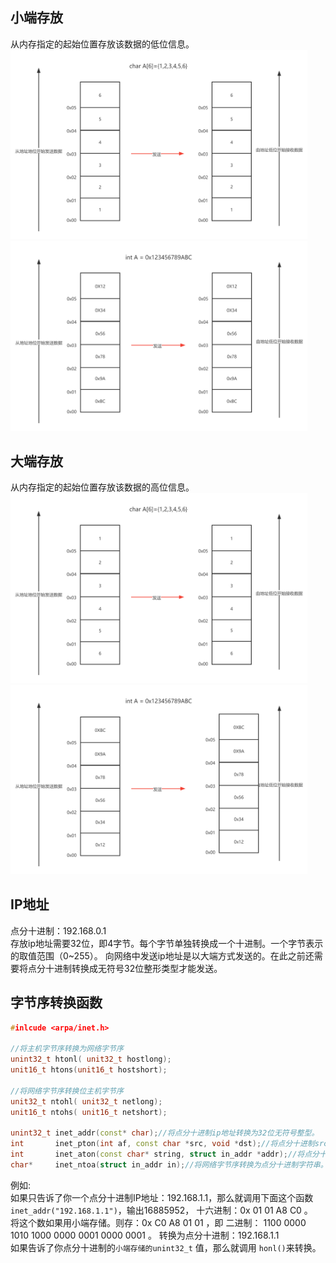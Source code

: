 ## 小端存放  
从内存指定的起始位置存放该数据的低位信息。  
<img src="https://github.com/aoaforever/linux-C-Backend-Develop/blob/main/linux%E5%9F%BA%E7%A1%80/%E5%9B%BE%E7%89%87/%E5%B0%8F%E7%AB%AF%E5%AD%98%E6%94%BE.png" width="475" alt="小端存放"/>
<img src="https://github.com/aoaforever/linux-C-Backend-Develop/blob/main/linux%E5%9F%BA%E7%A1%80/%E5%9B%BE%E7%89%87/%E5%B0%8F%E7%AB%AF%E5%AD%98%E6%94%BE1.png" width="475" alt="小端存放1"/>

## 大端存放  
从内存指定的起始位置存放该数据的高位信息。  
<img src="https://github.com/aoaforever/linux-C-Backend-Develop/blob/main/linux%E5%9F%BA%E7%A1%80/%E5%9B%BE%E7%89%87/%E5%A4%A7%E7%AB%AF%E5%AD%98%E6%94%BE.png" width="475" alt="大端存放"/>
<img src="https://github.com/aoaforever/linux-C-Backend-Develop/blob/main/linux%E5%9F%BA%E7%A1%80/%E5%9B%BE%E7%89%87/%E5%A4%A7%E7%AB%AF%E5%AD%98%E6%94%BE1.png" width="475" alt="大端存放1"/>

## IP地址  
点分十进制：192.168.0.1  
存放ip地址需要32位，即4字节。每个字节单独转换成一个十进制。一个字节表示的取值范围（0~255）。
向网络中发送ip地址是以大端方式发送的。在此之前还需要将点分十进制转换成无符号32位整形类型才能发送。

## 字节序转换函数  
```cpp
#inlcude <arpa/inet.h>

//将主机字节序转换为网络字节序
unint32_t htonl( unit32_t hostlong);
unit16_t htons(unit16_t hostshort);

//将网络字节序转换位主机字节序
unit32_t ntohl( unit32_t netlong);
unit16_t ntohs( unit16_t netshort);

unint32_t inet_addr(const* char);//将点分十进制ip地址转换为32位无符号整型。
int       inet_pton(int af, const char *src, void *dst);//将点分十进制src转换为af地址族的网络字节序，并存储在dst指向的地方。af一般位AF_INET或AF_INET6，dst一般指向struct in_addr结构体，结构体里面有一个s_addr成员存放ip字节序。
int       inet_aton(const char* string, struct in_addr *addr);//将点分十进制转换为整型，并存储在addr指向的结构体中，一般指向struct in_addr.s_addr
char*     inet_ntoa(struct in_addr in);//将网络字节序转换为点分十进制字符串。
```

例如:  
如果只告诉了你一个点分十进制IP地址：192.168.1.1，那么就调用下面这个函数  
`inet_addr("192.168.1.1")`，输出16885952， 十六进制：0x 01 01 A8 C0 。  
将这个数如果用小端存储。则存：0x C0 A8 01 01 ，即 二进制： 1100 0000 1010 1000 0000 0001 0000 0001 。 转换为点分十进制：192.168.1.1   
如果告诉了你点分十进制的`小端存储的unint32_t` 值，那么就调用 `honl()`来转换。

